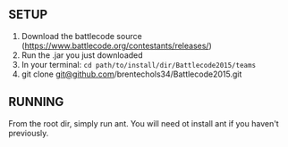SETUP
------------

1. Download the battlecode source (https://www.battlecode.org/contestants/releases/)
2. Run the .jar you just downloaded
3. In your terminal: `cd path/to/install/dir/Battlecode2015/teams`
4. git clone git@github.com/brentechols34/Battlecode2015.git

RUNNING
-------------
From the root dir, simply run ant. You will need ot install ant if you haven't previously.
